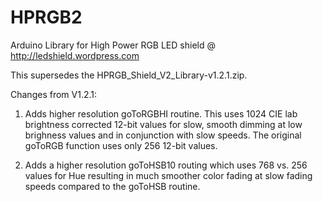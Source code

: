 HPRGB2
======

Arduino Library for High Power RGB LED shield @ http://ledshield.wordpress.com

This supersedes the HPRGB_Shield_V2_Library-v1.2.1.zip.

Changes from V1.2.1:

1.  Adds higher resolution goToRGBHI routine. This uses 1024 CIE lab brightness corrected 12-bit values for slow, smooth dimming at low brighness values and in conjunction with slow speeds. The original goToRGB function uses only 256 12-bit values.

2.  Adds a higher resolution goToHSB10 routing which uses 768 vs. 256 values for Hue resulting in much smoother color fading at slow fading speeds compared to the goToHSB routine.

